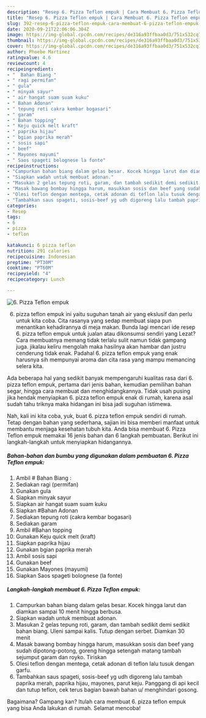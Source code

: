 ```yaml
---
description: "Resep 6. Pizza Teflon empuk | Cara Membuat 6. Pizza Teflon empuk Yang Enak Dan Lezat"
title: "Resep 6. Pizza Teflon empuk | Cara Membuat 6. Pizza Teflon empuk Yang Enak Dan Lezat"
slug: 392-resep-6-pizza-teflon-empuk-cara-membuat-6-pizza-teflon-empuk-yang-enak-dan-lezat
date: 2020-09-21T22:06:06.304Z
image: https://img-global.cpcdn.com/recipes/de316a93ffbaa0d3/751x532cq70/6-pizza-teflon-empuk-foto-resep-utama.jpg
thumbnail: https://img-global.cpcdn.com/recipes/de316a93ffbaa0d3/751x532cq70/6-pizza-teflon-empuk-foto-resep-utama.jpg
cover: https://img-global.cpcdn.com/recipes/de316a93ffbaa0d3/751x532cq70/6-pizza-teflon-empuk-foto-resep-utama.jpg
author: Phoebe Martinez
ratingvalue: 4.6
reviewcount: 4
recipeingredient:
- "  Bahan Biang "
- " ragi permifan"
- " gula"
- " minyak sayur"
- " air hangat suam suam kuku"
- " Bahan Adonan"
- " tepung roti cakra kembar bogasari"
- " garam"
- " Bahan topping"
- " Keju quick melt kraft"
- " paprika hijau"
- " bgian paprika merah"
- " sosis sapi"
- " beef"
- " Mayones mayumi"
- " Saos spageti bolognese la fonte"
recipeinstructions:
- "Campurkan bahan biang dalam gelas besar. Kocek hingga larut dan diamkan sampai 10 menit hingga berbusa."
- "Siapkan wadah untuk membuat adonan."
- "Masukan 2 gelas tepung roti, garam, dan tambah sedikit demi sedikit bahan biang. Uleni sampai kalis. Tutup dengan serbet. Diamkan 30 menit"
- "Masak bawang bombay hingga harum, masukkan sosis dan beef yang sudah dipotong-potong, goreng hingga setengah matang tambah sejumput garam dan royko. Tiriskan"
- "Olesi teflon dengan mentega, cetak adonan di teflon lalu tusuk dengan garfu."
- "Tambahkan saus spageti, sosis-beef yg udh digoreng lalu tambah paprika merah, paprika hijau, mayones, parut keju. Panggang di api kecil dan tutup teflon, cek terus bagian bawah bahan u/ menghindari gosong."
categories:
- Resep
tags:
- 6
- pizza
- teflon

katakunci: 6 pizza teflon 
nutrition: 291 calories
recipecuisine: Indonesian
preptime: "PT30M"
cooktime: "PT60M"
recipeyield: "4"
recipecategory: Lunch

---
```



![6. Pizza Teflon empuk](https://img-global.cpcdn.com/recipes/de316a93ffbaa0d3/751x532cq70/6-pizza-teflon-empuk-foto-resep-utama.jpg)


6. pizza teflon empuk ini yaitu suguhan tanah air yang ekslusif dan perlu untuk kita coba. Cita rasanya yang sedap membuat siapa pun menantikan kehadirannya di meja makan.
Bunda lagi mencari ide resep 6. pizza teflon empuk untuk jualan atau dikonsumsi sendiri yang Lezat? Cara membuatnya memang tidak terlalu sulit namun tidak gampang juga. jikalau keliru mengolah maka hasilnya akan hambar dan justru cenderung tidak enak. Padahal 6. pizza teflon empuk yang enak harusnya sih mempunyai aroma dan cita rasa yang mampu memancing selera kita.

Ada beberapa hal yang sedikit banyak mempengaruhi kualitas rasa dari 6. pizza teflon empuk, pertama dari jenis bahan, kemudian pemilihan bahan segar, hingga cara membuat dan menghidangkannya. Tidak usah pusing jika hendak menyiapkan 6. pizza teflon empuk enak di rumah, karena asal sudah tahu triknya maka hidangan ini bisa jadi suguhan istimewa.




Nah, kali ini kita coba, yuk, buat 6. pizza teflon empuk sendiri di rumah. Tetap dengan bahan yang sederhana, sajian ini bisa memberi manfaat untuk membantu menjaga kesehatan tubuh kita. Anda bisa membuat 6. Pizza Teflon empuk memakai 16 jenis bahan dan 6 langkah pembuatan. Berikut ini langkah-langkah untuk menyiapkan hidangannya.

<!--inarticleads1-->

##### Bahan-bahan dan bumbu yang digunakan dalam pembuatan 6. Pizza Teflon empuk:

1. Ambil  # Bahan Biang :
1. Sediakan  ragi (permifan)
1. Gunakan  gula
1. Siapkan  minyak sayur
1. Siapkan  air hangat suam suam kuku
1. Siapkan  #Bahan Adonan
1. Sediakan  tepung roti (cakra kembar bogasari)
1. Sediakan  garam
1. Ambil  #Bahan topping
1. Gunakan  Keju quick melt (kraft)
1. Siapkan  paprika hijau
1. Gunakan  bgian paprika merah
1. Ambil  sosis sapi
1. Gunakan  beef
1. Gunakan  Mayones (mayumi)
1. Siapkan  Saos spageti bolognese (la fonte)




<!--inarticleads2-->

##### Langkah-langkah membuat 6. Pizza Teflon empuk:

1. Campurkan bahan biang dalam gelas besar. Kocek hingga larut dan diamkan sampai 10 menit hingga berbusa.
1. Siapkan wadah untuk membuat adonan.
1. Masukan 2 gelas tepung roti, garam, dan tambah sedikit demi sedikit bahan biang. Uleni sampai kalis. Tutup dengan serbet. Diamkan 30 menit
1. Masak bawang bombay hingga harum, masukkan sosis dan beef yang sudah dipotong-potong, goreng hingga setengah matang tambah sejumput garam dan royko. Tiriskan
1. Olesi teflon dengan mentega, cetak adonan di teflon lalu tusuk dengan garfu.
1. Tambahkan saus spageti, sosis-beef yg udh digoreng lalu tambah paprika merah, paprika hijau, mayones, parut keju. Panggang di api kecil dan tutup teflon, cek terus bagian bawah bahan u/ menghindari gosong.




Bagaimana? Gampang kan? Itulah cara membuat 6. pizza teflon empuk yang bisa Anda lakukan di rumah. Selamat mencoba!
